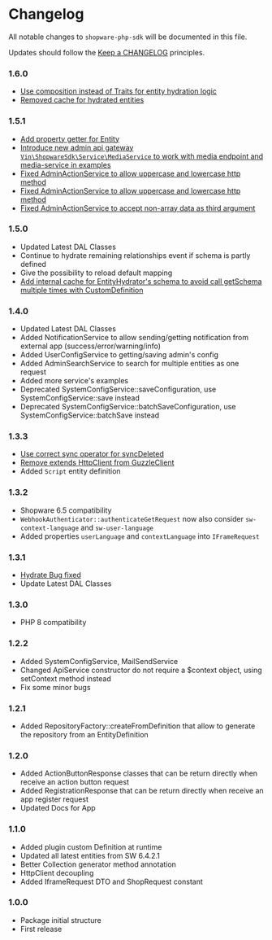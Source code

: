 # Changelog

All notable changes to `shopware-php-sdk` will be documented in this file.

Updates should follow the [Keep a CHANGELOG](http://keepachangelog.com/) principles.

### 1.6.0
- [Use composition instead of Traits for entity hydration logic](https://github.com/vienthuong/shopware-php-sdk/issues/46)
- [Removed cache for hydrated entities](https://github.com/vienthuong/shopware-php-sdk/issues/46)

### 1.5.1
- [Add property getter for Entity](https://github.com/vienthuong/shopware-php-sdk/pull/43)
- [Introduce new admin api gateway `Vin\ShopwareSdk\Service\MediaService` to work with media endpoint and media-service in examples](https://github.com/vienthuong/shopware-php-sdk/issues/39)
- [Fixed AdminActionService to allow uppercase and lowercase http method](https://github.com/vienthuong/shopware-php-sdk/issues/35)
- [Fixed AdminActionService to allow uppercase and lowercase http method](https://github.com/vienthuong/shopware-php-sdk/issues/35)
- [Fixed AdminActionService to accept non-array data as third argument](https://github.com/vienthuong/shopware-php-sdk/issues/38)

### 1.5.0
- Updated Latest DAL Classes
- Continue to hydrate remaining relationships event if schema is partly defined
- Give the possibility to reload default mapping
- [Add internal cache for EntityHydrator's schema to avoid call getSchema multiple times with CustomDefinition](https://github.com/vienthuong/shopware-php-sdk/issues/35)

### 1.4.0
- Updated Latest DAL Classes
- Added NotificationService to allow sending/getting notification from external app (success/error/warning/info)
- Added UserConfigService to getting/saving admin's config
- Added AdminSearchService to search for multiple entities as one request
- Added more service's examples
- Deprecated SystemConfigService::saveConfiguration, use SystemConfigService::save instead
- Deprecated SystemConfigService::batchSaveConfiguration, use SystemConfigService::batchSave instead

### 1.3.3
- [Use correct sync operator for syncDeleted](https://github.com/vienthuong/shopware-php-sdk/pull/16)
- [Remove extends HttpClient from GuzzleClient](https://github.com/vienthuong/shopware-php-sdk/issues/5)
- Added `Script` entity definition

### 1.3.2
- Shopware 6.5 compatibility
- `WebhookAuthenticator::authenticateGetRequest` now also consider `sw-context-language` and `sw-user-language`
- Added properties `userLanguage` and `contextLanguage` into `IFrameRequest`

### 1.3.1
- [Hydrate Bug fixed](https://github.com/vienthuong/shopware-php-sdk/issues/10)
- Update Latest DAL Classes

### 1.3.0
- PHP 8 compatibility

### 1.2.2
- Added SystemConfigService, MailSendService
- Changed ApiService constructor do not require a $context object, using setContext method instead
- Fix some minor bugs

### 1.2.1
- Added RepositoryFactory::createFromDefinition that allow to generate the repository from an EntityDefinition 

### 1.2.0
- Added ActionButtonResponse classes that can be return directly when receive an action button request
- Added RegistrationResponse that can be return directly when receive an app register request
- Updated Docs for App

### 1.1.0
- Added plugin custom Definition at runtime
- Updated all latest entities from SW 6.4.2.1  
- Better Collection generator method annotation
- HttpClient decoupling
- Added IframeRequest DTO and ShopRequest constant

### 1.0.0
- Package initial structure
- First release
